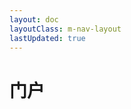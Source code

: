 ```yaml
---
layout: doc
layoutClass: m-nav-layout
lastUpdated: true
---
```


<script setup>
import MNavLinks from './components/MNavLinks.vue'

import { NAV_DATA } from './components/nav'
</script>
<style src="./css/index.scss"></style>


# 门户

<MNavLinks v-for="{title, items} in NAV_DATA" :title="title" :items="items"/>

